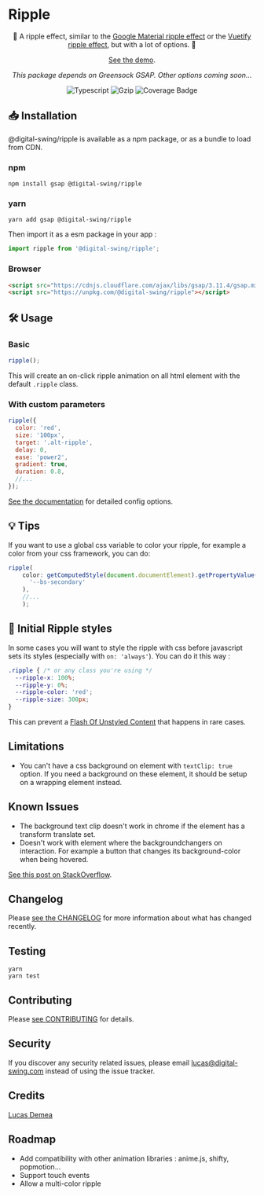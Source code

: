 # Ripple
<!-- markdownlint-disable-next-line MD033-->
<div align="center">

🎇 A ripple effect, similar to the [Google Material ripple effect](https://m2.material.io/develop/ios/supporting/ripple) or the [Vuetify ripple effect](https://vuetifyjs.com/en/directives/ripple/), but with a lot of options. 🎇

[See the demo](https://digital-swing.github.io/ripple/examples).

*This package depends on Greensock GSAP. Other options coming soon...*

![Typescript](https://shields.io/badge/TypeScript-3178C6?logo=TypeScript&logoColor=FFF&style=flat-square) ![Gzip](https://img.shields.io/bundlephobia/minzip/@digital-swing/ripple?color=green&label=gzipped&style=flat-square) ![Coverage Badge](https://img.shields.io/endpoint?url=https://gist.githubusercontent.com/LucasDemea/47afa2dca4215d90df6248220a886a3e/raw/ripple__heads_main.json&style=flat-square)

</div>

## 📥 Installation

@digital-swing/ripple is available as a npm package, or as a bundle to load from CDN.

### npm

```console
npm install gsap @digital-swing/ripple
```

### yarn

```console
yarn add gsap @digital-swing/ripple
```

Then import it as a esm package in your app :

```js
import ripple from '@digital-swing/ripple';
```

### Browser

```html
<script src="https://cdnjs.cloudflare.com/ajax/libs/gsap/3.11.4/gsap.min.js"></script>
<script src="https://unpkg.com/@digital-swing/ripple"></script>
```

## 🛠️ Usage

### Basic

```js
ripple();
```

This will create an on-click ripple animation on all html element with the default `.ripple` class.

### With custom parameters

```js
ripple({
  color: 'red',
  size: '100px',
  target: '.alt-ripple',
  delay: 0,
  ease: 'power2',
  gradient: true,
  duration: 0.8,
  //...
});
```

[See the documentation](https://digital-swing.github.io/ripple/types/interfaces/RippleConfig.html) for detailed config options.

## 💡 Tips

If you want to use a global css variable to color your ripple, for example a color from your css framework, you can do:

```js
ripple(
    color: getComputedStyle(document.documentElement).getPropertyValue(
      '--bs-secondary'
    ),
    //...
    );
```

## 🎨 Initial Ripple styles

In some cases you will want to style the ripple with css before javascript sets its styles (especially with `on: 'always'`). You can do it this way :

```css
.ripple { /* or any class you're using */
  --ripple-x: 100%;
  --ripple-y: 0%;
  --ripple-color: 'red';
  --ripple-size: 300px;
}
```

This can prevent a [Flash Of Unstyled Content](https://en.wikipedia.org/wiki/Flash_of_unstyled_content) that happens in rare cases.

## Limitations

- You can't have a css background on element with `textClip: true` option. If you need a background on these element, it should be setup on a wrapping element instead.

## Known Issues

- The background text clip doesn't work in chrome if the element has a transform translate set.
- Doesn't work with element where the backgroundchangers on interaction. For example a button that changes its background-color when being hovered.

[See this post on StackOverflow](https://stackoverflow.com/questions/55725461/webkit-background-clip-text-on-an-element-with-transition-is-not-working-after).

## Changelog

Please [see the CHANGELOG](https://github.com/digital-swing/ripple/blob/main/CHANGELOG.md) for more information about what has changed recently.

## Testing

```console
yarn
yarn test
```

## Contributing

Please [see CONTRIBUTING](https://github.com/digital-swing/ripple/blob/main/CONTRIBUTING.md) for details.

## Security

If you discover any security related issues, please email lucas@digital-swing.com instead of using the issue tracker.

## Credits

[Lucas Demea](https://github.com/LucasDemea)

## Roadmap

- Add compatibility with other animation libraries : anime.js, shifty, popmotion...
- Support touch events
- Allow a multi-color ripple

